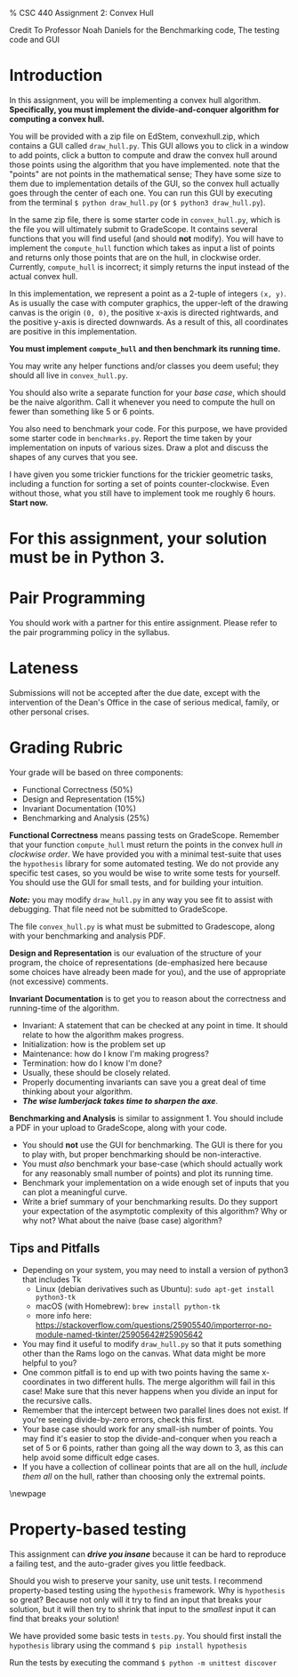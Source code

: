 % CSC 440 Assignment 2: Convex Hull

Credit To Professor Noah Daniels for the Benchmarking code, The testing code and GUI

# Introduction

In this assignment, you will be implementing a convex hull algorithm.
**Specifically, you must implement the divide-and-conquer algorithm for computing a convex hull.**

You will be provided with a zip file on EdStem, convexhull.zip, which contains a GUI called ```draw_hull.py```.
This GUI allows you to click in a window to add points, click a button to compute and draw the convex hull around those points using the algorithm that you have implemented.
note that the "points" are not points in the mathematical sense; They have some size to them due to implementation details of the GUI, so the convex hull actually goes through the center of each one.
You can run this GUI by executing from the terminal ```$ python draw_hull.py``` (or ```$ python3 draw_hull.py```).

In the same zip file, there is some starter code in `convex_hull.py`, which is the file you will ultimately submit to GradeScope.
It contains several functions that you will find useful (and should **not** modify).
You will have to implement the `compute_hull` function which takes as input a list of points and returns only those points that are on the hull, in clockwise order.
Currently, `compute_hull` is incorrect; it simply returns the input instead of the actual convex hull.

In this implementation, we represent a point as a 2-tuple of integers `(x, y)`.
As is usually the case with computer graphics, the upper-left of the drawing canvas is the origin `(0, 0)`,
the positive x-axis is directed rightwards, and the positive y-axis is directed downwards. 
As a result of this, all coordinates are positive in this implementation.

**You must implement `compute_hull` and then benchmark its running time.**

You may write any helper functions and/or classes you deem useful;
they should all live in `convex_hull.py`.

You should also write a separate function for your *base case*, which should be the naive algorithm.
Call it whenever you need to compute the hull on fewer than something like 5 or 6 points.

You also need to benchmark your code.
For this purpose, we have provided some starter code in ```benchmarks.py```.
Report the time taken by your implementation on inputs of various sizes.
Draw a plot and discuss the shapes of any curves that you see.

I have given you some trickier functions for the trickier geometric tasks, including a function for sorting a set of points counter-clockwise.
Even without those, what you still have to implement took me roughly 6 hours.
**Start now.**

# For this assignment, your solution must be in Python 3.


# Pair Programming

You should work with a partner for this entire assignment.
Please refer to the pair programming policy in the syllabus.

# Lateness

Submissions will not be accepted after the due date, except with the intervention of the Dean's Office
in the case of serious medical, family, or other personal crises.

# Grading Rubric

Your grade will be based on three components:

 - Functional Correctness (50\%)
 - Design and Representation (15\%)
 - Invariant Documentation (10\%)
 - Benchmarking and Analysis (25\%)

 **Functional Correctness** means passing tests on GradeScope.
 Remember that your function `compute_hull` must return the points in the convex hull *in clockwise order*.
 We have provided you with a minimal test-suite that uses the ```hypothesis``` library for some automated testing.
We do not provide any specific test cases, so you would be wise to write some tests for yourself.
You should use the GUI for small tests, and for building your intuition.

***Note:*** you may modify ```draw_hull.py``` in any way you see fit to assist with debugging.
That file need not be submitted to GradeScope.

The file `convex_hull.py` is what must be submitted to Gradescope, along with your benchmarking and analysis PDF.

**Design and Representation** is our evaluation of the structure of your program, the choice of representations (de-emphasized here because some choices have already been made for you), and the use of 
 appropriate (not excessive) comments.

 **Invariant Documentation** is to get you to reason about the correctness and running-time of the algorithm.
 
- Invariant: A statement that can be checked at any point in time. It should relate to how the algorithm makes progress.
- Initialization: how is the problem set up
- Maintenance: how do I know I'm making progress?
- Termination: how do I know I'm done?
- Usually, these should be closely related.
- Properly documenting invariants can save you a great deal of time thinking about your algorithm.
- ***The wise lumberjack takes time to sharpen the axe***.

**Benchmarking and Analysis** is similar to assignment 1.
You should include a PDF in your upload to GradeScope, along with your code.

- You should **not** use the GUI for benchmarking.
  The GUI is there for you to play with, but proper benchmarking should be non-interactive.
- You must *also* benchmark your base-case (which should actually work for any reasonably small number of points) and plot its running time.
- Benchmark your implementation on a wide enough set of inputs that you can plot a meaningful curve.
- Write a brief summary of your benchmarking results.
  Do they support your expectation of the asymptotic complexity of this algorithm?
  Why or why not?
  What about the naive (base case) algorithm?

## Tips and Pitfalls

- Depending on your system, you may need to install a version of python3 that includes Tk
  - Linux (debian derivatives such as Ubuntu): `sudo apt-get install python3-tk`
  - macOS (with Homebrew): `brew install python-tk`
  - more info here: https://stackoverflow.com/questions/25905540/importerror-no-module-named-tkinter/25905642#25905642
- You may find it useful to modify `draw_hull.py` so that it puts something other than the Rams logo on the canvas.
  What data might be more helpful to you?
- One common pitfall is to end up with two points having the same x-coordinates in two different hulls.
  The merge algorithm will fail in this case!
  Make sure that this never happens when you divide an input for the recursive calls.
- Remember that the intercept between two parallel lines does not exist.
  If you're seeing divide-by-zero errors, check this first.
- Your base case should work for any small-ish number of points.
  You may find it's easier to stop the divide-and-conquer when you reach a set of 5 or 6 points, rather than going all the way down to 3, as this can help avoid some difficult edge cases.
- If you have a collection of collinear points that are all on the hull, *include them all* on the hull, rather than choosing only the extremal points.

\newpage

# Property-based testing

This assignment can ***drive you insane*** because it can be hard to reproduce a failing test, and the auto-grader gives you little feedback.

Should you wish to preserve your sanity, use unit tests.
I recommend property-based testing using the ```hypothesis``` framework.
Why is ```hypothesis``` so great?
Because not only will it try to find an input that breaks your solution, but it will then try to shrink that input to the *smallest* input it can find that breaks your solution!

We have provided some basic tests in ```tests.py```.
You should first install the ```hypothesis``` library using the command ```$ pip install hypothesis```

Run the tests by executing the command ```$ python -m unittest discover```
